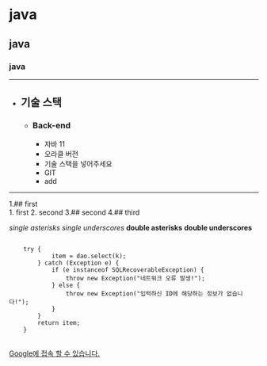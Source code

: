 # java
## java
### java
 
***


- ## 기술 스택
  - ### Back-end
    - 자바 11
    - 오라클 버전
    - 기술 스택을 넣어주세요
    - GIT
    - add

***

1.## first    
    1. first
    2. second
3.## second
4.## third

*single asterisks*
_single underscores_
**double asterisks**
__double underscores__

<pre>
<code>
	try {
			item = dao.select(k);
		} catch (Exception e) {
			if (e instanceof SQLRecoverableException) {
				throw new Exception("네트워크 오류 발생!");
			} else {
				throw new Exception("입력하신 ID에 해당하는 정보가 없습니다!");
			}
		}
		return item;
	}
</code>
</pre>


[Google에 접속 할 수 있습니다.](https://google.com, "google link")




